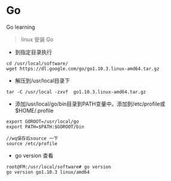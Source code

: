 # Go
Go learning

> linux 安装 Go

- 到指定目录执行 
```
cd /usr/local/software/
wget https://dl.google.com/go/go1.10.3.linux-amd64.tar.gz
```

- 解压到/usr/local目录下
```
tar -C /usr/local -zxvf  go1.10.3.linux-amd64.tar.gz
```
- 添加/usr/local/go/bin目录到PATH变量中。添加到/etc/profile或$HOME/.profile

```
export GOROOT=/usr/local/go
export PATH=$PATH:$GOROOT/bin

//wq保存后source 一下
source /etc/profile
```

- go version 查看
```
root@FM:/usr/local/software# go version
go version go1.10.3 linux/amd64
```